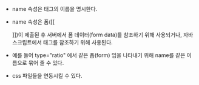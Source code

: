 - name 속성은 태그의 이름을 명시한다.
- name 속성은 폼([[<form>]])이 제출된 후 서버에서 폼 데이터(form data)를 참조하기 위해 사용되거나, 자바스크립트에서 태그를 참조하기 위해 사용된다.

- 예를 들어 type="ratio" 에서 같은 폼(form) 임을 나타내기 위해 name를 같은 이름으로 묶어 줄 수 있다.
- css 파일들을 연동시킬 수 있다.